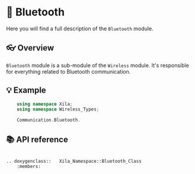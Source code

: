 # 🛜 Bluetooth

Here you will find a full description of the `Bluetooth` module.

## 👓 Overview

`Bluetooth` module is a sub-module of the `Wireless` module. It's responsible for everything related to Bluetooth communication.

## 💡 Example

```cpp
    using namespace Xila;
    using namespace Wireless_Types;

    Communication.Bluetooth.
```

## 📚 API reference

```{eval-rst}

.. doxygenclass::   Xila_Namespace::Bluetooth_Class
    :members:
```


